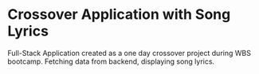 # Crossover Application with Song Lyrics

Full-Stack Application created as a one day crossover project during WBS bootcamp.
 Fetching data from backend, displaying song lyrics.


